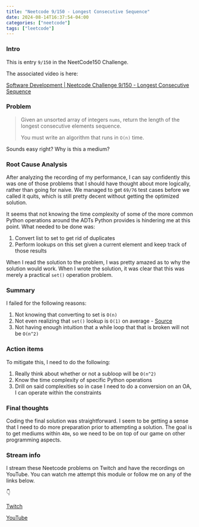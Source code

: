 ```yaml
---
title: "Neetcode 9/150 - Longest Consecutive Sequence"
date: 2024-08-14T16:37:54-04:00
categories: ["neetcode"]
tags: ["leetcode"]
---
```


### Intro

This is entry `9/150` in the NeetCode150 Challenge.

The associated video is here:

[Software Development | Neetcode Challenge 9/150 - Longest Consecutive Sequence](https://youtu.be/LEMfTiYWNl0)

### Problem

> Given an unsorted array of integers `nums`, return the length of the longest consecutive elements sequence.
>
> You must write an algorithm that runs in `O(n)` time.

Sounds easy right? Why is this a medium?

### Root Cause Analysis

After analyzing the recording of my performance, I can say confidently this was one of those problems that I should have thought about more logically, rather than going for naive. We managed to get `69/76` test cases before we called it quits, which is still pretty decent without getting the optimized solution.

It seems that not knowing the time complexity of some of the more common Python operations around the ADTs Python provides is hindering me at this point. What needed to be done was:

1. Convert list to set to get rid of duplicates
2. Perform lookups on this set given a current element and keep track of those results

When I read the solution to the problem, I was pretty amazed as to why the solution would work. When I wrote the solution, it was clear that this was merely a practical `set()` operation problem.

### Summary

I failed for the following reasons:

1. Not knowing that converting to set is `O(n)`
2. Not even realizing that `set()` lookup is `O(1)` on average - [Source](https://www.geeksforgeeks.org/internal-working-of-set-in-python/)
3. Not having enough intuition that a while loop that that is broken will not be `O(n^2)`

### Action items

To mitigate this, I need to do the following:

1. Really think about whether or not a subloop will be `O(n^2)`
2. Know the time complexity of specific Python operations
3. Drill on said complexities so in case I need to do a conversion on an OA, I can operate within the constraints

### Final thoughts

Coding the final solution was straightforward. I seem to be getting a sense that I need to do more preparation prior to attempting a solution. The goal is to get mediums within `40m`, so we need to be on top of our game on other programming aspects.

### Stream info

I stream these Neetcode problems on Twitch and have the recordings on YouTube. You can watch me attempt this module or follow me on any of the links below.

👇

[Twitch](https://twitch.tv/Mexpat911)

[YouTube](https://www.youtube.com/@mexpat911)
